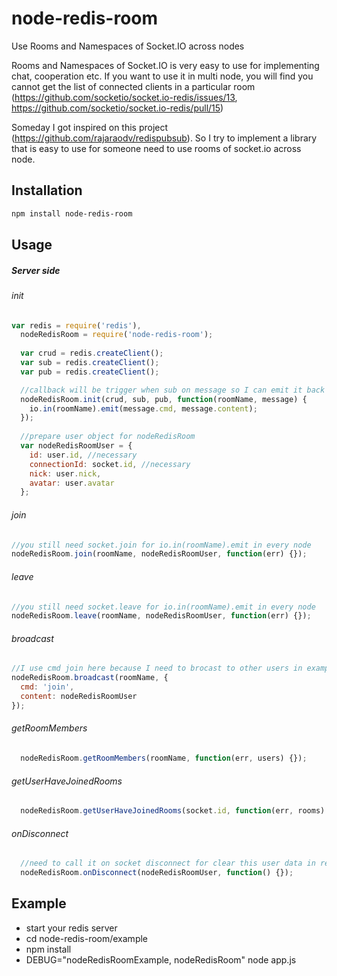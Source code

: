 # node-redis-room
Use Rooms and Namespaces of Socket.IO across nodes

Rooms and Namespaces of Socket.IO is very easy to use for implementing chat, cooperation etc. 
If you want to use it in multi node, you will find you cannot get the list of connected clients in a particular room (https://github.com/socketio/socket.io-redis/issues/13, https://github.com/socketio/socket.io-redis/pull/15)

Someday I got inspired on this project (https://github.com/rajaraodv/redispubsub). So I try to implement a library that is easy to use for someone need to use rooms of socket.io across node.

## Installation

```bash
npm install node-redis-room
```

## Usage

##### Server side #####

###### init ######
```javascript
var redis = require('redis'),
  nodeRedisRoom = require('node-redis-room');
  
  var crud = redis.createClient();
  var sub = redis.createClient();
  var pub = redis.createClient();

  //callback will be trigger when sub on message so I can emit it back at every node
  nodeRedisRoom.init(crud, sub, pub, function(roomName, message) {
    io.in(roomName).emit(message.cmd, message.content);
  });
  
  //prepare user object for nodeRedisRoom
  var nodeRedisRoomUser = {
    id: user.id, //necessary
    connectionId: socket.id, //necessary
    nick: user.nick,
    avatar: user.avatar
  };  
```

###### join ######
```javascript
//you still need socket.join for io.in(roomName).emit in every node
nodeRedisRoom.join(roomName, nodeRedisRoomUser, function(err) {});
```

###### leave ######
```javascript
//you still need socket.leave for io.in(roomName).emit in every node
nodeRedisRoom.leave(roomName, nodeRedisRoomUser, function(err) {});
```

###### broadcast ######
```javascript
//I use cmd join here because I need to brocast to other users in example
nodeRedisRoom.broadcast(roomName, {
  cmd: 'join',
  content: nodeRedisRoomUser
});
```

###### getRoomMembers ######
```javascript
  nodeRedisRoom.getRoomMembers(roomName, function(err, users) {});
```

###### getUserHaveJoinedRooms ######
```javascript
  nodeRedisRoom.getUserHaveJoinedRooms(socket.id, function(err, rooms) {});
```

###### onDisconnect ######
```javascript
  //need to call it on socket disconnect for clear this user data in redis
  nodeRedisRoom.onDisconnect(nodeRedisRoomUser, function() {});
```

## Example
* start your redis server
* cd node-redis-room/example
* npm install
* DEBUG="nodeRedisRoomExample, nodeRedisRoom" node app.js
